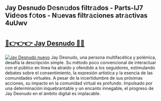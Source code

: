 ## Jay Desnudo D𝚎sn𝚞dos filtr𝚊dos - Parts-lJ7 Vid𝚎os f𝚘tos - N𝚞evas filtr𝚊ciones atr𝚊ctivas 4uUwv

# <h2><a href="http://mb4lki.tromn.icu/?c=Jay+Desnudo">🔗👉👉👉 Jay Desnudo 🔗🔗</a></h2>

[![Jay Desnudo nuevo](https://i.imgur.com/pEAQMta.gif)](http://mb4lki.tromn.icu/?c=Jay+Desnudo)
Jay Desnudo, una persona multifacética y polémica, desafía la descripción simple. Su método poco convencional de interactuar con el público en línea ha atraído y ofendido a los seguidores, estimulando debates sobre el consentimiento, la expresión artística y la esencia de las comunidades virtuales. A pesar de la incertidumbre de sus próximas acciones, su impacto en la comunidad virtual es profundo. Impulsado por una determinación inquebrantable y un encanto innegable, el progreso de Jay Desnudo en el ámbito digital es implacable.
